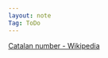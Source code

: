 ```yaml
---
layout: note
Tag: ToDo
---
```


[Catalan number - Wikipedia](https://en.wikipedia.org/wiki/Catalan_number)
